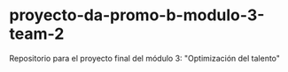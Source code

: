 # proyecto-da-promo-b-modulo-3-team-2
Repositorio para el proyecto final del módulo 3: "Optimización del talento"
